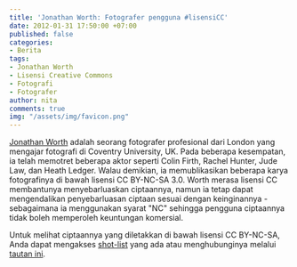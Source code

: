 ```yaml
---
title: 'Jonathan Worth: Fotografer pengguna #lisensiCC'
date: 2012-01-31 17:50:00 +07:00
published: false
categories:
- Berita
tags:
- Jonathan Worth
- Lisensi Creative Commons
- Fotografi
- Fotografer
author: nita
comments: true
img: "/assets/img/favicon.png"
---
```


[Jonathan Worth](http://www.jonathanworth.com/ ) adalah seorang fotografer profesional dari London yang mengajar fotografi di Coventry University, UK. Pada beberapa kesempatan, ia telah memotret beberapa aktor seperti Colin Firth, Rachel Hunter, Jude Law, dan Heath Ledger. Walau demikian, ia memublikasikan beberapa karya fotografinya di bawah lisensi CC BY-NC-SA 3.0. Worth merasa lisensi CC membantunya menyebarluaskan ciptaannya, namun ia tetap dapat mengendalikan penyebarluasan ciptaan sesuai dengan keinginannya - sebagaimana ia menggunakan syarat "NC" sehingga pengguna ciptaannya tidak boleh memperoleh keuntungan komersial.

Untuk melihat ciptaannya yang diletakkan di bawah lisensi CC BY-NC-SA, Anda dapat mengakses [shot-list](http://www.jonathanworth.com/shot-list ) yang ada atau menghubunginya melalui [tautan ini](http://www.jonathanworth.com/contact).
